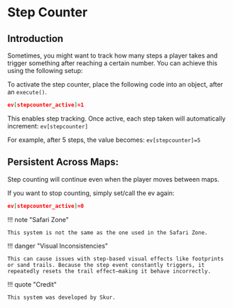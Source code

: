 # Step Counter

## Introduction
Sometimes, you might want to track how many steps a player takes and trigger something after reaching a certain number. You can achieve this using the following setup:

To activate the step counter, place the following code into an object, after an `execute()`.
```json
ev[stepcounter_active]=1 
```
This enables step tracking. Once active, each step taken will automatically increment: `ev[stepcounter]`

For example, after 5 steps, the value becomes: `ev[stepcounter]=5`

## Persistent Across Maps:
Step counting will continue even when the player moves between maps. 

If you want to stop counting, simply set/call the ev again: 
```json
ev[stepcounter_active]=0
```

!!! note "Safari Zone"

    This system is not the same as the one used in the Safari Zone.


!!! danger "Visual Inconsistencies"

    This can cause issues with step-based visual effects like footprints or sand trails. Because the step event constantly triggers, it repeatedly resets the trail effect—making it behave incorrectly. 

!!! quote "Credit"

    This system was developed by Skur.